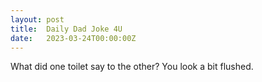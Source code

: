 ```yaml
---
layout: post
title:  Daily Dad Joke 4U
date:   2023-03-24T00:00:00Z
---
```

What did one toilet say to the other? You look a bit flushed.
